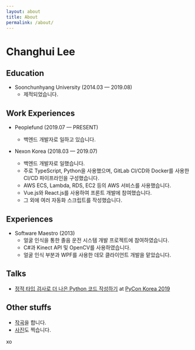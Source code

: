 ```yaml
---
layout: about
title: About
permalink: /about/
---
```


# Changhui Lee


## Education
- Soonchunhyang University (2014.03 — 2019.08)
  + 제적되었습니다.

## Work Experiences
- Peoplefund (2019.07 — PRESENT)
  + 백엔드 개발자로 일하고 있습니다.

- Nexon Korea (2018.03 — 2019.07)
  + 백엔드 개발자로 일했습니다.
  + 주로 TypeScript, Python을 사용했으며, GitLab CI/CD와 Docker를 사용한 CI/CD 파이프라인을 구성했습니다.
  + AWS ECS, Lambda, RDS, EC2 등의 AWS 서비스를 사용했습니다.
  + Vue.js와 React.js를 사용하여 프론트 개발에 참여했습니다.
  + 그 외에 여러 자동화 스크립트를 작성했습니다.


## Experiences
- Software Maestro (2013)
  + 얼굴 인식을 통한 졸음 운전 시스템 개발 프로젝트에 참여하였습니다.
  + C#과 Kinect API 및 OpenCV를 사용하였습니다.
  + 얼굴 인식 부분과 WPF를 사용한 데모 클라이언트 개발을 맡았습니다.

## Talks
- [정적 타입 검사로 더 나은 Python 코드 작성하기](https://speakerdeck.com/blur/python-type-hinting-and-static-type-checking) at [PyCon Korea 2019](https://www.pycon.kr)

## Other stuffs
- [작곡](https://soundcloud.com/finchhead)을 합니다.
- [사진](https://instagram.com/blureffect)도 찍습니다.

xo
